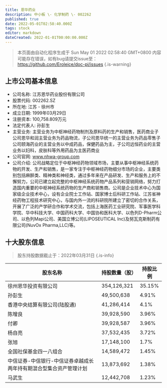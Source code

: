 ```yaml
---
title: 恩华药业
description: 中小板 \- 化学制药 \- 002262
published: true
date: 2022-05-01T02:58:40.000Z
tags: stock
editor: markdown
dateCreated: 2022-01-01T00:00:00.000Z
---
```


> 本页面由自动化程序生成于 Sun May 01 2022 02:58:40 GMT+0800
> 内容可能存在错误，如有bug请提交issue至：https://github.com/Eroleice/doc-pi/issues
{.is-warning}

## 上市公司基本信息
- 公司名称: 江苏恩华药业股份有限公司
- 股票代码: 002262.SZ
- 所在地: 江苏 - 徐州市
- 成立日期: 1999年03月29日
- 注册资本: 100,758.809万元
- 法定代表人: 孙彭生
- 主营业务: 主营业务为中枢神经药物制剂及原料药的生产和销售，医药商业子公司恩华和润主营业务为药品物流，子公司恩华统一的主营业务为药品零售子公司颐海药业的主营业务以中成药品，保健药品为主，子公司远恒药业的主营业务以妇科，皮肤科等外用药品为主医药商业
- 公司官网: www.nhwa-group.com
- 公司介绍: 公司战略定位于中枢神经药物领域市场，主要从事中枢神经系统药物的开发、生产和销售，是一家专注于中枢神经药物细分市场的企业，主要类别包括麻醉类、精神类和神经类，通过多年来在产品研发、生产和服务上的不懈努力，公司已建立起完整的中枢神经系统药物产品系列和营销网络，努力打造国内重要的中枢神经系统药物的生产商和销售商。公司是企业技术中心为国家级企业技术中心，设有企业院士工作站、国家博士后科研工作站、江苏省神经药物工程技术研究中心，与国内外一流的科研院所建立了密切的合作关系，开展了广泛的产学研合作和学术交流，包括上海医药工业研究院、军事医学科学院、华中科技大学、中国药科大学、中国协和医科大学、以色列D-Pharm公司、以色列Mapi公司、美国立博公司(LIPOSEUTICAL Inc)及努瓦克斯制药有限公司(NuvOx Pharma,LLC)等。


## 十大股东信息
> 股东持股数据截止于：2022年03月31日
{.is-info}

| 股东名称 | 持股数量（股） | 持股比例 |
| --- | --- | --- |
| 徐州恩华投资有限公司 | 354,126,321 | 35.15% |
| 孙彭生 | 49,500,638 | 4.91% |
| 香港中央结算有限公司(陆股通) | 41,286,414 | 4.1% |
| 陈增良 | 39,928,590 | 3.96% |
| 付卿 | 39,928,587 | 3.96% |
| 杨自亮 | 37,532,435 | 3.72% |
| 张旭 | 17,148,100 | 1.7% |
| 全国社保基金四一八组合 | 14,589,472 | 1.45% |
| 中信证券-中信银行-中信证券卓越成长两年持有期混合型集合资产管理计划 | 13,873,692 | 1.38% |
| 马武生 | 12,442,708 | 1.23% |




